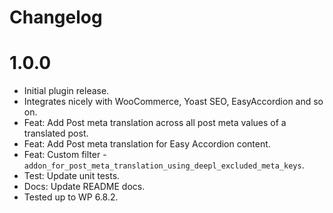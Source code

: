 # Changelog

# 1.0.0
* Initial plugin release.
* Integrates nicely with WooCommerce, Yoast SEO, EasyAccordion and so on.
* Feat: Add Post meta translation across all post meta values of a translated post.
* Feat: Add Post meta translation for Easy Accordion content.
* Feat: Custom filter - `addon_for_post_meta_translation_using_deepl_excluded_meta_keys`.
* Test: Update unit tests.
* Docs: Update README docs.
* Tested up to WP 6.8.2.
